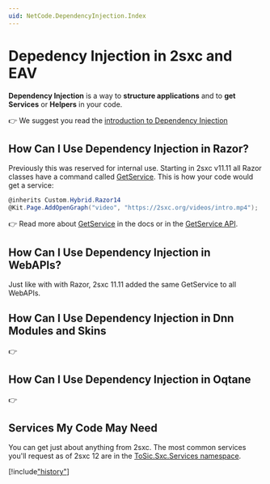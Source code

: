 ```yaml
---
uid: NetCode.DependencyInjection.Index
---
```


# Depedency Injection in 2sxc and EAV

**Dependency Injection** is a way to **structure applications** and to **get Services** or **Helpers** in your code.

👉 We suggest you read the [introduction to Dependency Injection](xref:NetCode.DependencyInjection.Introduction)

## How Can I Use Dependency Injection in Razor?

Previously this was reserved for internal use.
Starting in 2sxc v11.11 all Razor classes have a command called [GetService](xref:NetCode.DynamicCode.GetService).
This is how your code would get a service:

```c#
@inherits Custom.Hybrid.Razor14
@Kit.Page.AddOpenGraph("video", "https://2sxc.org/videos/intro.mp4");
```

👉 Read more about [GetService](xref:NetCode.DynamicCode.GetService) in the docs or in the [GetService API](xref:ToSic.Sxc.Code.IDynamicCode.GetService*).

## How Can I Use Dependency Injection in WebAPIs?

Just like with with Razor, 2sxc 11.11 added the same GetService to all WebAPIs.

## How Can I Use Dependency Injection in Dnn Modules and Skins

👉 [](xref:NetCode.PlatformApi.Dnn.DependencyInjection)

## How Can I Use Dependency Injection in Oqtane

👉 [](xref:NetCode.PlatformApi.Oqtane.DependencyInjection)

## Services My Code May Need

You can get just about anything from 2sxc.
The most common services you'll request as of 2sxc 12 are in the [ToSic.Sxc.Services namespace](xref:ToSic.Sxc.Services).


[!include["history"](../services/_history.md)]
